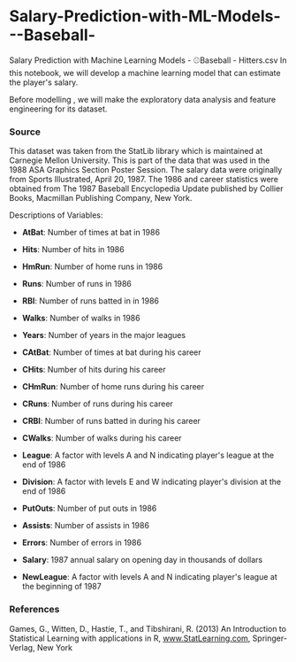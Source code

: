 # Salary-Prediction-with-ML-Models---Baseball-
Salary Prediction with Machine Learning Models - ⚾Baseball - Hitters.csv
In this notebook, we will develop a machine learning model that can estimate the player's salary.

Before modelling , we will make the exploratory data analysis and feature engineering for its dataset.
    
### Source
This dataset was taken from the StatLib library which is maintained at Carnegie Mellon University. This is part of the data that was used in the 1988 ASA Graphics Section Poster Session. The salary data were originally from Sports Illustrated, April 20, 1987. The 1986 and career statistics were obtained from The 1987 Baseball Encyclopedia Update published by Collier Books, Macmillan Publishing Company, New York.
 <a id = "4"></a><br>

    
Descriptions of Variables:

* **AtBat**: Number of times at bat in 1986

* **Hits**: Number of hits in 1986

* **HmRun**: Number of home runs in 1986

* **Runs**: Number of runs in 1986

* **RBI**: Number of runs batted in in 1986

* **Walks**: Number of walks in 1986

* **Years**: Number of years in the major leagues

* **CAtBat**: Number of times at bat during his career

* **CHits**: Number of hits during his career

* **CHmRun**: Number of home runs during his career

* **CRuns**: Number of runs during his career

* **CRBI**: Number of runs batted in during his career

* **CWalks**: Number of walks during his career

* **League**: A factor with levels A and N indicating player's league at the end of 1986

* **Division**: A factor with levels E and W indicating player's division at the end of 1986

* **PutOuts**: Number of put outs in 1986

* **Assists**: Number of assists in 1986

* **Errors**: Number of errors in 1986

* **Salary**: 1987 annual salary on opening day in thousands of dollars

* **NewLeague**: A factor with levels A and N indicating player's league at the beginning of 1987

### References
Games, G., Witten, D., Hastie, T., and Tibshirani, R. (2013) An Introduction to Statistical Learning with applications in R, www.StatLearning.com, Springer-Verlag, New York
